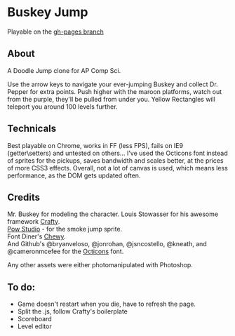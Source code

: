 Buskey Jump
============

Playable on the [gh-pages branch](http://justinsoon.github.io/buskeyjump)

About
-----
A Doodle Jump clone for AP Comp Sci.

Use the arrow keys to navigate your ever-jumping Buskey and collect Dr. Pepper for extra points.
Push higher with the maroon platforms, watch out from the purple, they'll be pulled from under you.
Yellow Rectangles will teleport you around 100 levels further.


Technicals
----------
Best playable on Chrome, works in FF (less FPS), fails on IE9 (getter\setters) and untested on others...
I've used the Octicons font instead of sprites for the pickups, saves bandwidth and scales better,
at the prices of more CSS3 effects.
Overall, not a lot of canvas is used, which means less performance, as the DOM gets updated often.

Credits
-------
Mr. Buskey for modeling the character.
Louis Stowasser for his awesome framework [Crafty](http://craftyjs.com).  
[Pow Studio](http://powstudios.com/content/smoke-animation-pack-1) - for the smoke jump sprite.  
Font Diner's [Chewy](http://www.google.com/webfonts/specimen/Chewy).  
And Github's @bryanveloso, @jonrohan, @jsncostello, @kneath, and @cameronmcefee for the [Octicons](https://github.com/styleguide/css/7.0) font.  

Any other assets were either photomanipulated with Photoshop.

To do:
------
* Game doesn't restart when you die, have to refresh the page.
* Split the .js, follow Crafty's boilerplate
* Scoreboard
* Level editor
